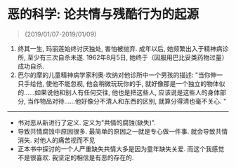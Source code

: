 # 恶的科学: 论共情与残酷行为的起源


> (2019/01/07-2019/01/09)

1. 终其一生, 玛丽莲始终讨厌独处, 害怕被抛弃. 成年以后, 她频繁出入于精神病诊所, 至少有三次自杀未遂. 1962年8月5日, 她终于（因服用巴比妥类药物过量）成功自杀. 
2. 巴尔的摩的儿童精神病学家利奥·坎纳对他诊所中一个男孩的描述: "当你伸一只手给他, 使他不能忽视, 他会稍微玩玩你的手, 就好像那是一个独立的物体似的……如果说他和别人有任何交往, 他也是把这些人, 应该说是这些人的身体部分, 当作物品对待……他好像分不清人和东西的区别, 就算分得清也毫不关心. "

--------

* 书对恶从新进行了定义. 定义为"共情的腐蚀(缺失)". 
* 导致共情腐蚀中原因很多. 最简单的原因之一就是专心做一件事. 就会导致共情消失. 对他人的痛苦视而不见
* 正本书中探讨的一个人严重缺失共情大多是因为童年缺失关爱. 而这个我感觉不是很喜欢. 我坚定的相信是有恶的存在的.